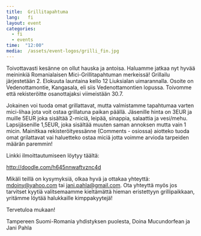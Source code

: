 ```yaml
---
title:  Grillitapahtuma
lang:   fi
layout: event
categories:
  - fi
  - events
time:  "12:00"
media:  /assets/event-logos/grilli_fin.jpg
---
```


Toivottavasti kesänne on ollut hauska ja antoisa. Haluamme jatkaa nyt hyvää meininkiä Romanialaisen Mici-Grillitapahtuman merkeissä! Grillailu järjestetään 2. Elokuuta launtaina kello 12 Liuksialan uimarannalla. Osoite on Vedenottamontie, Kangasala, eli siis Vedenottamontien lopussa. Toivomme että rekisteröitte osanottajaksi viimeistään 30.7.

Jokainen voi tuoda omat grillattavat, mutta valmistamme tapahtumaa varten mici-lihaa jota voit ostaa grillatuna paikan päällä. Jäsenille hinta on 3EUR ja muille 5EUR joka sisältää 2-miciä, leipää, sinappia, salaattia ja vesi/mehu. Lapsijäsenille 1,5EUR, joka sisältää muuten saman annoksen mutta vain 1 micin. Mainitkaa rekisteröityessänne (Comments - osiossa) aiotteko tuoda omat grilattavat vai haluetteko ostaa miciä jotta voimme arvioda tarpeiden määrän paremmin!

Linkki ilmoittautumiseen löytyy täältä:

http://doodle.com/h645nnwaftvznc4d

Mikäli teillä on kysymyksiä, olkaa hyvä ja ottakaa yhteyttä: mdoiny@yahoo.com tai jani.pahla@gmail.com. Ota yhteyttä myös jos tarvitset kyytiä valitsemaamme kieltämättä hieman eristettyyn grillipaikkaan, yritämme löytää halukkaille kimppakyytejä!

Tervetuloa mukaan!

Tampereen Suomi-Romania yhdistyksen puolesta,
Doina Mucundorfean ja Jani Pahla